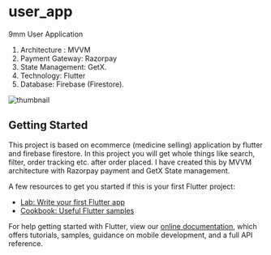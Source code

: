 # user_app

9mm User Application
1. Architecture : MVVM
2. Payment Gateway: Razorpay
3. State Management: GetX.
4. Technology: Flutter
5. Database: Firebase (Firestore).

![thumbnail](https://user-images.githubusercontent.com/107117774/183282335-20ac8f93-9198-4d73-a49a-b6338054fffc.png)

## Getting Started

This project is based on ecommerce (medicine selling) application by flutter and firebase firestore. In this project you will get whole things like search, filter, order tracking etc. after order placed. I have created this by MVVM architecture with Razorpay payment and GetX State management.

A few resources to get you started if this is your first Flutter project:

- [Lab: Write your first Flutter app](https://flutter.dev/docs/get-started/codelab)
- [Cookbook: Useful Flutter samples](https://flutter.dev/docs/cookbook)

For help getting started with Flutter, view our
[online documentation](https://flutter.dev/docs), which offers tutorials,
samples, guidance on mobile development, and a full API reference.
